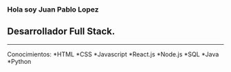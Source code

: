 ### Hola soy Juan Pablo Lopez
## Desarrollador Full Stack.

<!--
**megagringa/megagringa** is a ✨ _special_ ✨ repository because its `README.md` (this file) appears on your GitHub profile.

Here are some ideas to get you started:

- 🔭 I’m currently working on ...
- 🌱 I’m currently learning ...
- 👯 I’m looking to collaborate on ...
- 🤔 I’m looking for help with ...
- 💬 Ask me about ...
- 📫 How to reach me: ...
- 😄 Pronouns: ...
- ⚡ Fun fact: ...
-->
--------------------
Conocimientos:
*HTML
*CSS 
*Javascript
*React.js
*Node.js
*SQL
*Java
*Python
